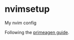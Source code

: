 # nvimsetup
My nvim config

Following the [primeagen guide](https://www.youtube.com/watch?v=w7i4amO_zaE).

